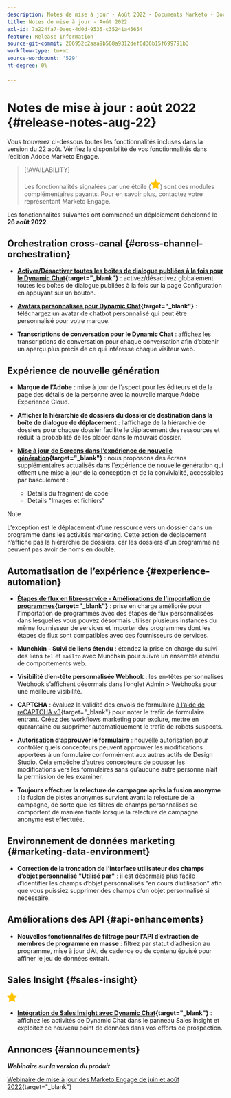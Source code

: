 ```yaml
---
description: Notes de mise à jour - Août 2022 - Documents Marketo - Documentation du produit
title: Notes de mise à jour - Août 2022
exl-id: 7a224fa7-0aec-4d0d-9535-c35241a45654
feature: Release Information
source-git-commit: 206952c2aaa9b568a9312def6d36b15f699791b3
workflow-type: tm+mt
source-wordcount: '529'
ht-degree: 0%

---
```


# Notes de mise à jour : août 2022 {#release-notes-aug-22}

Vous trouverez ci-dessous toutes les fonctionnalités incluses dans la version du 22 août. Vérifiez la disponibilité de vos fonctionnalités dans l’édition Adobe Marketo Engage.

>[!AVAILABILITY]
>
>Les fonctionnalités signalées par une étoile (![star](assets/yellow-star.png)) sont des modules complémentaires payants. Pour en savoir plus, contactez votre représentant Marketo Engage.

Les fonctionnalités suivantes ont commencé un déploiement échelonné le **26 août 2022**.

## Orchestration cross-canal {#cross-channel-orchestration}

* **[Activer/Désactiver toutes les boîtes de dialogue publiées à la fois pour le Dynamic Chat](/help/marketo/product-docs/demand-generation/dynamic-chat/automated-chat/dialogue-overview.md#disable-enable-all-dialogues){target="_blank"}** : activez/désactivez globalement toutes les boîtes de dialogue publiées à la fois sur la page Configuration en appuyant sur un bouton.

* **[Avatars personnalisés pour Dynamic Chat](/help/marketo/product-docs/demand-generation/dynamic-chat/setup-and-configuration/configuration.md#agent-settings){target="_blank"}** : téléchargez un avatar de chatbot personnalisé qui peut être personnalisé pour votre marque.

* **Transcriptions de conversation pour le Dynamic Chat** : affichez les transcriptions de conversation pour chaque conversation afin d’obtenir un aperçu plus précis de ce qui intéresse chaque visiteur web.

## Expérience de nouvelle génération

* **Marque de l’Adobe** : mise à jour de l’aspect pour les éditeurs et de la page des détails de la personne avec la nouvelle marque Adobe Experience Cloud.

* **Afficher la hiérarchie de dossiers du dossier de destination dans la boîte de dialogue de déplacement** : l’affichage de la hiérarchie de dossiers pour chaque dossier facilite le déplacement des ressources et réduit la probabilité de les placer dans le mauvais dossier.

* **[Mise à jour de Screens dans l’expérience de nouvelle génération](/help/marketo/product-docs/marketo-engage-modern-ux/toggle-switch.md){target="_blank"}** : nous proposons des écrans supplémentaires actualisés dans l’expérience de nouvelle génération qui offrent une mise à jour de la conception et de la convivialité, accessibles par basculement :

   * Détails du fragment de code
   * Détails &quot;Images et fichiers&quot;

>[!NOTE]
>
>L’exception est le déplacement d’une ressource vers un dossier dans un programme dans les activités marketing. Cette action de déplacement n’affiche pas la hiérarchie de dossiers, car les dossiers d’un programme ne peuvent pas avoir de noms en double.

## Automatisation de l’expérience {#experience-automation}

* **[Étapes de flux en libre-service - Améliorations de l’importation de programmes](/help/marketo/product-docs/core-marketo-concepts/smart-campaigns/flow-actions/flow-step-service.md){target="_blank"}** : prise en charge améliorée pour l’importation de programmes avec des étapes de flux personnalisées dans lesquelles vous pouvez désormais utiliser plusieurs instances du même fournisseur de services et importer des programmes dont les étapes de flux sont compatibles avec ces fournisseurs de services.

* **Munchkin - Suivi de liens étendu** : étendez la prise en charge du suivi des liens `tel` et `mailto` avec Munchkin pour suivre un ensemble étendu de comportements web.

* **Visibilité d’en-tête personnalisée Webhook** : les en-têtes personnalisés Webhook s’affichent désormais dans l’onglet Admin > Webhooks pour une meilleure visibilité.

* **CAPTCHA** : évaluez la validité des envois de formulaire [ à l’aide de reCAPTCHA v3](/help/marketo/product-docs/demand-generation/forms/using-captcha/enable-captcha-in-marketo-forms.md){target="_blank"} pour noter le trafic de formulaire entrant. Créez des workflows marketing pour exclure, mettre en quarantaine ou supprimer automatiquement le trafic de robots suspects.

* **Autorisation d’approuver le formulaire** : nouvelle autorisation pour contrôler quels concepteurs peuvent approuver les modifications apportées à un formulaire conformément aux autres actifs de Design Studio. Cela empêche d’autres concepteurs de pousser les modifications vers les formulaires sans qu’aucune autre personne n’ait la permission de les examiner.

* **Toujours effectuer la relecture de campagne après la fusion anonyme** : la fusion de pistes anonymes survient avant la relecture de la campagne, de sorte que les filtres de champs personnalisés se comportent de manière fiable lorsque la relecture de campagne anonyme est effectuée.

## Environnement de données marketing {#marketing-data-environment}

* **Correction de la troncation de l’interface utilisateur des champs d’objet personnalisé &quot;Utilisé par&quot;** : il est désormais plus facile d’identifier les champs d’objet personnalisés &quot;en cours d’utilisation&quot; afin que vous puissiez supprimer des champs d’un objet personnalisé si nécessaire.

## Améliorations des API {#api-enhancements}

* **Nouvelles fonctionnalités de filtrage pour l’API d’extraction de membres de programme en masse** : filtrez par statut d’adhésion au programme, mise à jour d’At, de cadence ou de contenu épuisé pour affiner le jeu de données extrait.

## Sales Insight {#sales-insight}

![(star)](assets/yellow-star.png)

* **[Intégration de Sales Insight avec Dynamic Chat](/help/marketo/product-docs/marketo-sales-insight/msi-for-salesforce/features/dynamic-chat-integration.md){target="_blank"}** : affichez les activités de Dynamic Chat dans le panneau Sales Insight et exploitez ce nouveau point de données dans vos efforts de prospection.

## Annonces {#announcements}

**_Webinaire sur la version du produit_**

[Webinaire de mise à jour des Marketo Engage de juin et août 2022](https://engage.marketo.com/2022_June_August_Release_Webinar_OnDemandPage.html){target="_blank"}
